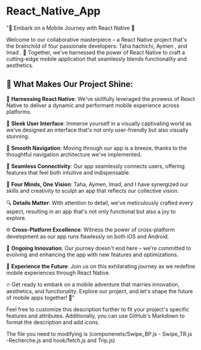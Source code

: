 # React_Native_App
"🚀 Embark on a Mobile Journey with React Native 📱

Welcome to our collaborative masterpiece – a React Native project that's the brainchild of four passionate developers: Taha hachichi, Aymen , and Imad . 🤝 Together, we've harnessed the power of React Native to craft a cutting-edge mobile application that seamlessly blends functionality and aesthetics.

🎉 What Makes Our Project Shine:
----------------------------------------
🤖 **Harnessing React Native**: We've skillfully leveraged the prowess of React Native to deliver a dynamic and performant mobile experience across platforms.

🌈 **Sleek User Interface**: Immerse yourself in a visually captivating world as we've designed an interface that's not only user-friendly but also visually stunning.

🔄 **Smooth Navigation**: Moving through our app is a breeze, thanks to the thoughtful navigation architecture we've implemented.

🔗 **Seamless Connectivity**: Our app seamlessly connects users, offering features that feel both intuitive and indispensable.

🤝 **Four Minds, One Vision**: Taha, Aymen, Imad, and I have synergized our skills and creativity to sculpt an app that reflects our collective vision.

🔍 **Details Matter**: With attention to detail, we've meticulously crafted every aspect, resulting in an app that's not only functional but also a joy to explore.

🌐 **Cross-Platform Excellence**: Witness the power of cross-platform development as our app runs flawlessly on both iOS and Android.

🎁 **Ongoing Innovation**: Our journey doesn't end here – we're committed to evolving and enhancing the app with new features and optimizations.

🌟 **Experience the Future**: Join us on this exhilarating journey as we redefine mobile experiences through React Native.

🔥 Get ready to embark on a mobile adventure that marries innovation, aesthetics, and functionality. Explore our project, and let's shape the future of mobile apps together! 🌌"

Feel free to customize this description further to fit your project's specific features and attributes. Additionally, you can use GitHub's Markdown to format the description and add icons.


The file you need to modifying is (componenets/Swipe_BP.js - Swipe_TR.js -Recherche.js and hook/fetch.js and Trip.js)